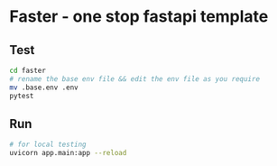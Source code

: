 # Faster - one stop fastapi template

## Test

```bash
cd faster
# rename the base env file && edit the env file as you require
mv .base.env .env
pytest

```

## Run

```bash
# for local testing
uvicorn app.main:app --reload
```
